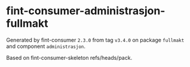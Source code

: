 # fint-consumer-administrasjon-fullmakt

Generated by fint-consumer `2.3.0` from tag `v3.4.0` on package `fullmakt` and component `administrasjon`.

Based on fint-consumer-skeleton refs/heads/pack.
